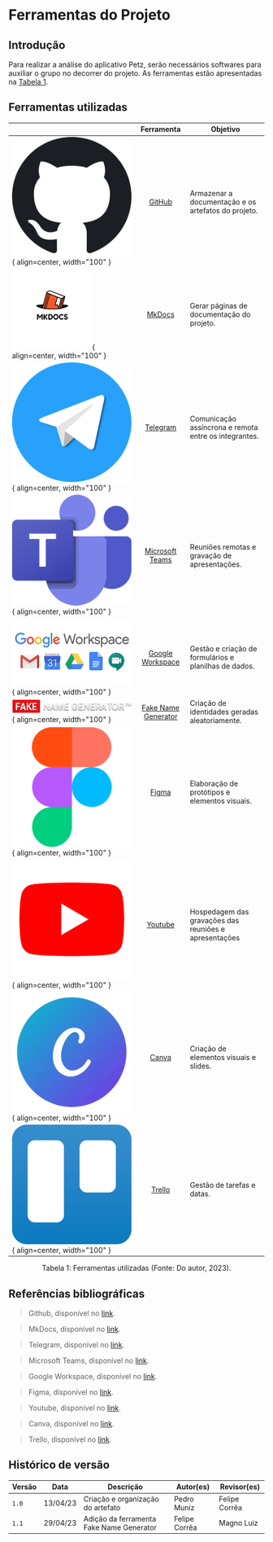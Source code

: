 # Ferramentas do Projeto

## Introdução

Para realizar a análise do aplicativo Petz, serão necessários softwares para auxiliar o grupo no decorrer do projeto. As ferramentas estão apresentadas na [Tabela 1](#ferramentas-utilizadas).

## Ferramentas utilizadas

|                                                                                             |                                      Ferramenta                                       | Objetivo                                              |
| ------------------------------------------------------------------------------------------- | :-----------------------------------------------------------------------------------: | ----------------------------------------------------- |
| ![Ícone GitHub](../assets/ferramentas/github.png){ align=center, width="100" }              |                           [GitHub](https://www.github.com)                            | Armazenar a documentação e os artefatos do projeto.   |
| ![Ícone MkDocs](../assets/ferramentas/mkdocs.png){ align=center, width="100" }              |                           [MkDocs](https://www.mkdocs.org)                            | Gerar páginas de documentação do projeto.             |
| ![Ícone Telegram](../assets/ferramentas/telegram.png){ align=center, width="100" }          |                         [Telegram](https://web.telegram.org/)                         | Comunicação assíncrona e remota entre os integrantes. |
| ![Ícone Microsoft Teams](../assets/ferramentas/teams.png){ align=center, width="100" }      | [Microsoft Teams](https://www.microsoft.com/pt-br/microsoft-365/microsoft-teams/free) | Reuniões remotas e gravação de apresentações.         |
| ![Ícone Google Workspace](../assets/ferramentas/workspace.png){ align=center, width="100" } |             [Google Workspace](https://workspace.google.com/intl/pt-BR/)              | Gestão e criação de formulários e planilhas de dados. |
| ![Ícone Fake Name Generator](../assets/ferramentas/fng.png){ align=center, width="100" }    |               [Fake Name Generator](https://www.fakenamegenerator.com/)               | Criação de identidades geradas aleatoriamente.        |
| ![Ícone Figma](../assets/ferramentas/figma.png){ align=center, width="100" }                |                            [Figma](https://www.figma.com)                             | Elaboração de protótipos e elementos visuais.         |
| ![Ícone Youtube](../assets/ferramentas/youtube.png){ align=center, width="100" }            |                          [Youtube](https://www.youtube.com)                           | Hospedagem das gravações das reuniões e apresentações |
| ![Ícone Canva](../assets/ferramentas/canva.png){ align=center, width="100" }                |                            [Canva](https://www.canva.com)                             | Criação de elementos visuais e slides.                |
| ![Ícone Trello](../assets/ferramentas/trello.png){ align=center, width="100" }              |                           [Trello](https://www.trello.com)                            | Gestão de tarefas e datas.                            |

<div style="text-align: center">
<p> Tabela 1: Ferramentas utilizadas (Fonte: Do autor, 2023).</p>
</div>

## Referências bibliográficas

> Github, disponível no [link](https://www.github.com).

> MkDocs, disponível no [link](https://www.mkdocs.org).

> Telegram, disponível no [link](https://web.telegram.org/).

> Microsoft Teams, disponível no [link](https://www.microsoft.com/pt-br/microsoft-365/microsoft-teams/free).

> Google Workspace, disponível no [link](https://workspace.google.com/intl/pt-BR/).

> Figma, disponível no [link](https://www.figma.com).

> Youtube, disponível no [link](https://www.youtube.com).

> Canva, disponível no [link](https://www.canva.com).

> Trello, disponível no [link](https://www.trello.com).

## Histórico de versão

| Versão | Data     | Descrição                               | Autor(es)     | Revisor(es)   |
| ------ | -------- | --------------------------------------- | ------------- | ------------- |
| `1.0`  | 13/04/23 | Criação e organização do artefato       | Pedro Muniz   | Felipe Corrêa |
| `1.1`  | 29/04/23 | Adição da ferramenta Fake Name Generator | Felipe Corrêa | Magno Luiz    |
